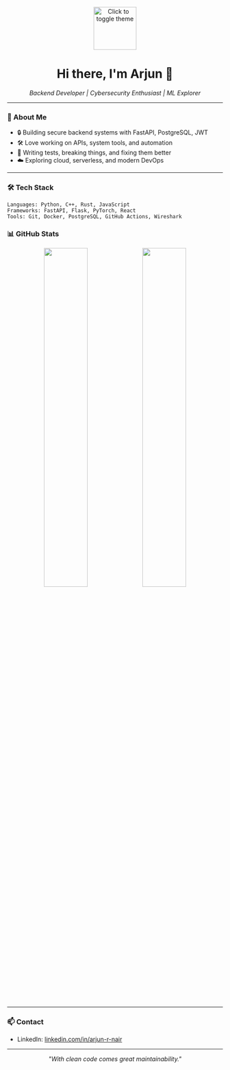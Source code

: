 <!-- Streetlight toggle (simulated) -->
<p align="center">
  <a href="#dark">
    <img src="https://raw.githubusercontent.com/arjun7579/arjun7579/main/assets/streetlight-on.png" width="100" alt="Click to toggle theme"/>
  </a>
</p>

<h1 align="center">Hi there, I'm Arjun 👋</h1>
<p align="center">
  <em>Backend Developer | Cybersecurity Enthusiast | ML Explorer</em>
</p>

---

### 🧠 About Me

- 🔒 Building secure backend systems with FastAPI, PostgreSQL, JWT
- 🛠️ Love working on APIs, system tools, and automation
- 🧪 Writing tests, breaking things, and fixing them better
- ☁️ Exploring cloud, serverless, and modern DevOps

---

### 🛠️ Tech Stack

```text
Languages: Python, C++, Rust, JavaScript
Frameworks: FastAPI, Flask, PyTorch, React
Tools: Git, Docker, PostgreSQL, GitHub Actions, Wireshark
```
### 📊 GitHub Stats

<p align="center">
  <img src="https://github-readme-stats.vercel.app/api?username=arjun7579&show_icons=true&theme=tokyonight&hide_border=true" width="45%" />
  <img src="https://github-readme-streak-stats.herokuapp.com?user=arjun7579&theme=tokyonight&hide_border=true" width="45%" />
</p>

----

### 📫 Contact

- LinkedIn: [linkedin.com/in/arjun-r-nair](https://www.linkedin.com/in/arjun-r-nair-12059626a/)


---

<p align="center">
  <em>"With clean code comes great maintainability."</em>
</p>
